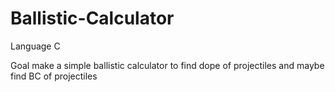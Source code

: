 # Ballistic-Calculator
Language C

Goal make a simple ballistic calculator to find dope of projectiles and maybe find BC of projectiles
